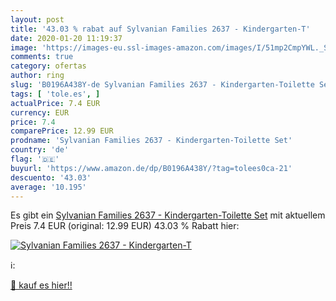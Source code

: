 ```yaml
---
layout: post
title: '43.03 % rabat auf Sylvanian Families 2637 - Kindergarten-T'
date: 2020-01-20 11:19:37
image: 'https://images-eu.ssl-images-amazon.com/images/I/51mp2CmpYWL._SL200_.jpg'
comments: true
category: ofertas
author: ring
slug: 'B0196A438Y-de Sylvanian Families 2637 - Kindergarten-Toilette Set'
tags: [ 'tole.es', ]
actualPrice: 7.4 EUR
currency: EUR
price: 7.4
comparePrice: 12.99 EUR
prodname: 'Sylvanian Families 2637 - Kindergarten-Toilette Set'
country: 'de'
flag: '🇩🇪'
buyurl: 'https://www.amazon.de/dp/B0196A438Y/?tag=tolees0ca-21'
descuento: '43.03'
average: '10.195'
---
```


Es gibt ein [Sylvanian Families 2637 - Kindergarten-Toilette Set](https://www.amazon.de/dp/B0196A438Y/?tag=tolees0ca-21) mit aktuellem Preis 7.4 EUR (original: 12.99 EUR) 43.03 % Rabatt hier:

[![Sylvanian Families 2637 - Kindergarten-T](https://images-eu.ssl-images-amazon.com/images/I/51mp2CmpYWL._SL200_.jpg)](https://www.amazon.de/dp/B0196A438Y/?tag=tolees0ca-21)

ℹ️:


[🛒 kauf es hier!!](https://www.amazon.de/dp/B0196A438Y/?tag=tolees0ca-21)
